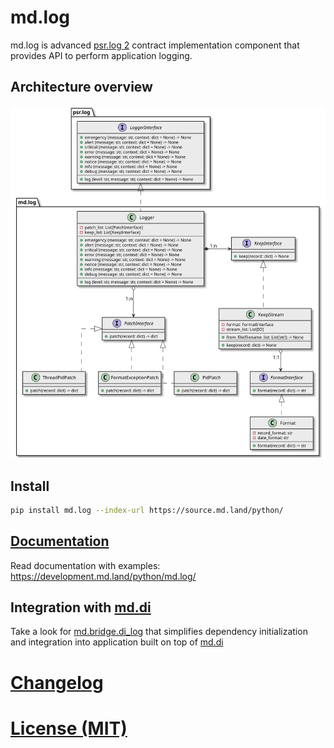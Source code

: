 # md.log

md.log is advanced [psr.log 2](../psr.log) contract implementation component 
that provides API to perform application logging.

## Architecture overview

![Architecture overview](docs/_static/architecture.class-diagram.svg)

## Install

```sh
pip install md.log --index-url https://source.md.land/python/
```

## [Documentation](docs/index.md)

Read documentation with examples: https://development.md.land/python/md.log/

## Integration with [md.di](../md.di/)

Take a look for [md.bridge.di_log](../md.bridge.di.log/) that simplifies 
dependency initialization and integration into application built on top of [md.di](../md.di/)

# [Changelog](changelog.md)
# [License (MIT)](license.md)
